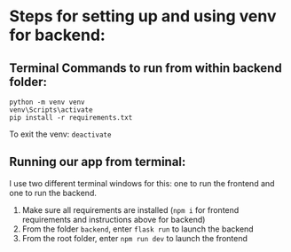 # Steps for setting up and using venv for backend:

## Terminal Commands to run from within backend folder:
`python -m venv venv`  
`venv\Scripts\activate`  
`pip install -r requirements.txt`  

To exit the venv:
`deactivate`

## Running our app from terminal:
I use two different terminal windows for this: one to run the frontend and one to run the backend.  
1. Make sure all requirements are installed (`npm i` for frontend requirements and instructions above for backend)  
2. From the folder `backend`, enter `flask run` to launch the backend  
3. From the root folder, enter `npm run dev` to launch the frontend  